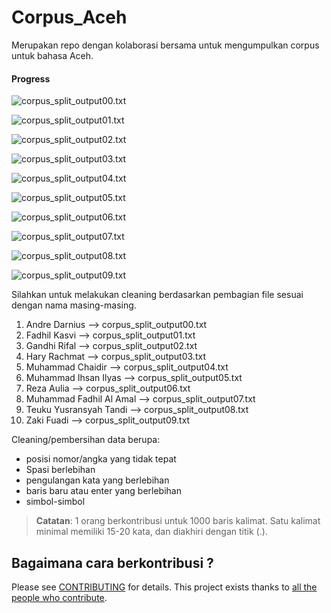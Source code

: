 # Corpus_Aceh
Merupakan repo dengan kolaborasi bersama untuk mengumpulkan corpus untuk bahasa Aceh.

#### Progress
<!-- milestone starts -->
![corpus_split_output00.txt](https://progress-bar.dev/01/?title=corpus_split_output00%40)

![corpus_split_output01.txt](https://progress-bar.dev/02/?title=corpus_split_output01%20)

![corpus_split_output02.txt](https://progress-bar.dev/100/?title=corpus_split_output02%20)

![corpus_split_output03.txt](https://progress-bar.dev/100/?title=corpus_split_output03%20)

![corpus_split_output04.txt](https://progress-bar.dev/60/?title=corpus_split_output04%20)

![corpus_split_output05.txt](https://progress-bar.dev/100/?title=corpus_split_output05%20)

![corpus_split_output06.txt](https://progress-bar.dev/0/?title=corpus_split_output06%20)

![corpus_split_output07.txt](https://progress-bar.dev/100/?title=corpus_split_output07%20)

![corpus_split_output08.txt](https://progress-bar.dev/65/?title=corpus_split_output08%20)

![corpus_split_output09.txt](https://progress-bar.dev/67/?title=corpus_split_output09%20)
<!-- milestone ends -->

Silahkan untuk melakukan cleaning berdasarkan pembagian file sesuai dengan nama masing-masing. 
1. Andre Darnius --> corpus_split_output00.txt
2. Fadhil Kasvi --> corpus_split_output01.txt
3. Gandhi Rifal --> corpus_split_output02.txt
4. Hary Rachmat --> corpus_split_output03.txt
5. Muhammad Chaidir --> corpus_split_output04.txt
6. Muhammad Ihsan Ilyas --> corpus_split_output05.txt
7. Reza Aulia --> corpus_split_output06.txt
8. Muhammad Fadhil Al Amal --> corpus_split_output07.txt
9. Teuku Yusransyah Tandi --> corpus_split_output08.txt
10. Zaki Fuadi --> corpus_split_output09.txt


Cleaning/pembersihan data berupa:
* posisi nomor/angka yang tidak tepat
* Spasi berlebihan
* pengulangan kata yang berlebihan
* baris baru atau enter yang berlebihan
* simbol-simbol


> **Catatan**: 1 orang berkontribusi untuk 1000 baris kalimat. Satu kalimat minimal memiliki 15-20 kata, dan diakhiri dengan titik (.).

## Bagaimana cara berkontribusi ?
Please see [CONTRIBUTING](CONTRIBUTING.md) for details. This project exists thanks to [all the people who contribute](https://github.com/zaklabs/Corpus_Aceh/graphs/contributors).
